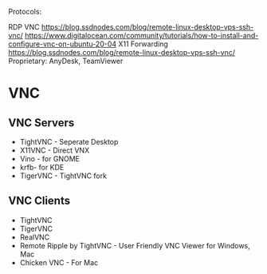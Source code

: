 Protocols:

RDP
VNC
https://blog.ssdnodes.com/blog/remote-linux-desktop-vps-ssh-vnc/
https://www.digitalocean.com/community/tutorials/how-to-install-and-configure-vnc-on-ubuntu-20-04
X11 Forwarding
https://blog.ssdnodes.com/blog/remote-linux-desktop-vps-ssh-vnc/
Proprietary: AnyDesk, TeamViewer

# VNC
## VNC Servers
- TightVNC - Seperate Desktop
- X11VNC - Direct VNX
- Vino - for GNOME
- krfb- for KDE
- TigerVNC - TightVNC fork

## VNC Clients
- TightVNC
- TigerVNC
- RealVNC
- Remote Ripple by TightVNC - User Friendly VNC Viewer for Windows, Mac
- Chicken VNC - For Mac